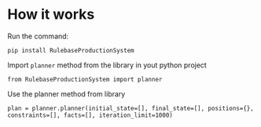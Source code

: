 # How it works

Run the command:
```
pip install RulebaseProductionSystem
```

Import `planner` method from the library in yout python project
```
from RulebaseProductionSystem import planner
```
Use the planner method from library
```
plan = planner.planner(initial_state=[], final_state=[], positions={}, constraints=[], facts=[], iteration_limit=1000)
``` 
